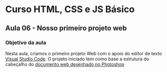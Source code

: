 # Curso HTML, CSS e JS Básico 

## Aula 06 - Nosso primeiro projeto web

### Objetivo da aula

Nesta aula, criamos o primeiro projeto Web com o apoio do editor de texto [Visual Studio Code](https://code.visualstudio.com/). O projeto iniciado tem como base a estrutura do cabeçalho do [documento web desenhado no Photoshop]() 

